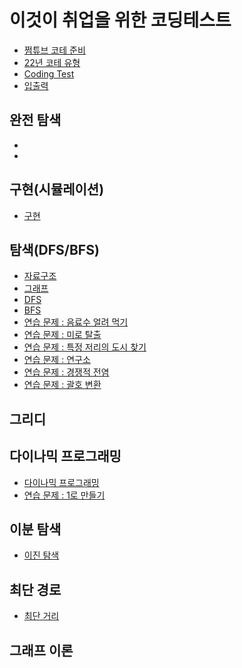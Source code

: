 # 이것이 취업을 위한 코딩테스트

* [쩜튜브 코테 준비](https://www.notion.so/2af924be3e84405e9d2e3b1761b858ca)
* [22년 코테 유형 ](https://www.notion.so/22-a07461ebf42d4e7ea23e92ffc915d9b9)
* [Coding Test](https://www.notion.so/Coding-Test-b70a76f15b824d7081434a79629b88c1)
* [입출력 ](https://www.notion.so/4b5848964a7e40c6a83c7421a21e2c87)

## 완전 탐색
*
*

## 구현(시뮬레이션)
* [구현](https://www.notion.so/afb2696f27ef41cabf342a5cd36de800)


## 탐색(DFS/BFS)
* [자료구조](https://www.notion.so/9b8fa08bda3f4ad6a1b323e95c4c85f5)
* [그래프](https://www.notion.so/0ace43985817450fa1a983f0fdee5a03)
* [DFS ](https://www.notion.so/DFS-ab8eaeb7d36d493bbb55a9c5d3b79f9c)
* [BFS](https://www.notion.so/BFS-80c850b7f7a54d998cac53ca88c00ffd)
* [연습 문제 : 음료수 얼려 먹기](https://www.notion.so/7f05e6e33f96495d96f19e3e6ebe6e29)
* [연습 문제 : 미로 탈출](https://www.notion.so/cd471b405ecd463fa6d2e2ae6734bf82)
* [연습 문제 : 특정 저리의 도시 찾기](https://www.notion.so/c3a75731ceb64a8d976355f0cabe40c3)
* [연습 문제 : 연구소](https://www.notion.so/8075cdb95f9641c5968531eada1e8329)
* [연습 문제 : 경쟁적 전염](https://www.notion.so/f9bb60f5a7884250be0b50978097ed43)
* [연습 문제 : 괄호 변환](https://www.notion.so/1a0c1992c6504035a846402a97d70110)

## 그리디 


## 다이나믹 프로그래밍

* [다이나믹 프로그래밍](https://www.notion.so/32c19e4ee301472ab075f8047397815f)
* [연습 문제 : 1로 만들기](https://www.notion.so/1-e82fbf449f71445cb7b825218cb1f6e4)

## 이분 탐색 
* [이진 탐색](https://www.notion.so/9e1aaedb815049e4884672c8a8a487c8)

## 최단 경로
* [최단 거리](https://www.notion.so/8f619e0939f143e79c16cba4691bd508)



## 그래프 이론
